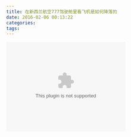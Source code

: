 ```yaml
---
title: 在新西兰航空777驾驶舱里看飞机是如何降落的
date: 2016-02-06 00:13:22
categories:
tags:
---
```


<embed src="http://player.youku.com/player.php/sid/XMTQ2NjI0MDI2MA==/v.swf" height="240" width="320"/>

